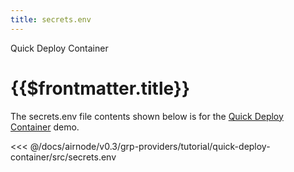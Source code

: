 ```yaml
---
title: secrets.env
---
```


<TitleSpan>Quick Deploy Container</TitleSpan>

# {{$frontmatter.title}}

The secrets.env file contents shown below is for the
[Quick Deploy Container](./) demo.

<!-- prettier-ignore -->
<<< @/docs/airnode/v0.3/grp-providers/tutorial/quick-deploy-container/src/secrets.env
